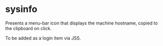 # sysinfo

Presents a menu-bar icon that displays the machine hostname, copied to the clipboard on click.

To be added as a login item via JSS.
